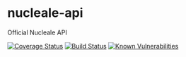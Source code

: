 # nucleale-api
Official Nucleale API

[![Coverage Status](https://coveralls.io/repos/github/guilhermenicolini/nucleale-api/badge.svg?branch=main)](https://coveralls.io/github/guilhermenicolini/nucleale-api?branch=main)
[![Build Status](https://www.travis-ci.com/guilhermenicolini/nucleale-api.svg?branch=main)](https://www.travis-ci.com/guilhermenicolini/nucleale-api)
[![Known Vulnerabilities](https://snyk.io/test/github/guilhermenicolini/nucleale-api/badge.svg)](https://snyk.io/test/github/guilhermenicolini/nucleale-api)
